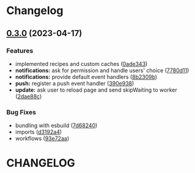# Changelog

## [0.3.0](https://github.com/sailrs-io/pwa/compare/v0.2.2...v0.3.0) (2023-04-17)


### Features

* implemented recipes and custom caches ([0ade343](https://github.com/sailrs-io/pwa/commit/0ade3439afb20889ce3b44fd242ab5641bdcf912))
* **notifications:** ask for permission and handle users' choice ([7780d11](https://github.com/sailrs-io/pwa/commit/7780d11ecf14a6195619ed9cce78b5b179a27a0f))
* **notifications:** provide default event handlers ([8b2309b](https://github.com/sailrs-io/pwa/commit/8b2309b3741c4cae98e2a982a2eba3afbb4c1d9b))
* **push:** register a push event handler ([390e938](https://github.com/sailrs-io/pwa/commit/390e9381f17b77ac531050408e9274e035b1bb3b))
* **update:** ask user to reload page and send skipWaiting to worker ([2dae88c](https://github.com/sailrs-io/pwa/commit/2dae88c1903ec310e435b3bb136d260d251283a4))


### Bug Fixes

* bundling with esbuild ([7d68240](https://github.com/sailrs-io/pwa/commit/7d682409acc398a6713e779dcc5830eca466faca))
* imports ([d3192a4](https://github.com/sailrs-io/pwa/commit/d3192a407bbba5483454eca3d9c7156e54463af0))
* workflows ([93e72aa](https://github.com/sailrs-io/pwa/commit/93e72aa50ce063ed48f86242a5e55960e3b301a0))

CHANGELOG
=========
